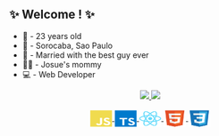 ## ✨ Welcome ! ✨

<ul>
  <li>🎂 - 23 years old</li>
  <li>📍 - Sorocaba, Sao Paulo </li>
  <li>💍 - Married with the best guy ever</li>
  <li>👶🏻 - Josue's mommy </li>
  <li> 💻 - Web Developer</li>
</ul>

<div align="center">
  <a href="https://github.com/laurentoliveira">
  <img height="180em" src="https://github-readme-stats.vercel.app/api?username=laurentoliveira&show_icons=true&theme=dracula&include_all_commits=true&count_private=true"/>
  <img height="180em" src="https://github-readme-stats.vercel.app/api/top-langs/?username=laurentoliveira&layout=compact&langs_count=7&theme=dracula"/>
</div>
  
  <div align="center" style="display: inline_block"><br>
  <img align="center" alt="Js" height="30" width="40" src="https://raw.githubusercontent.com/devicons/devicon/master/icons/javascript/javascript-plain.svg">
  <img align="center" alt="Ts" height="30" width="40" src="https://raw.githubusercontent.com/devicons/devicon/master/icons/typescript/typescript-plain.svg">
  <img align="center" alt="React" height="30" width="40" src="https://raw.githubusercontent.com/devicons/devicon/master/icons/react/react-original.svg">
  <img align="center" alt="HTML" height="30" width="40" src="https://raw.githubusercontent.com/devicons/devicon/master/icons/html5/html5-original.svg">
  <img align="center" alt="CSS" height="30" width="40" src="https://raw.githubusercontent.com/devicons/devicon/master/icons/css3/css3-original.svg">
 
</div>
  
  ##
  
  
